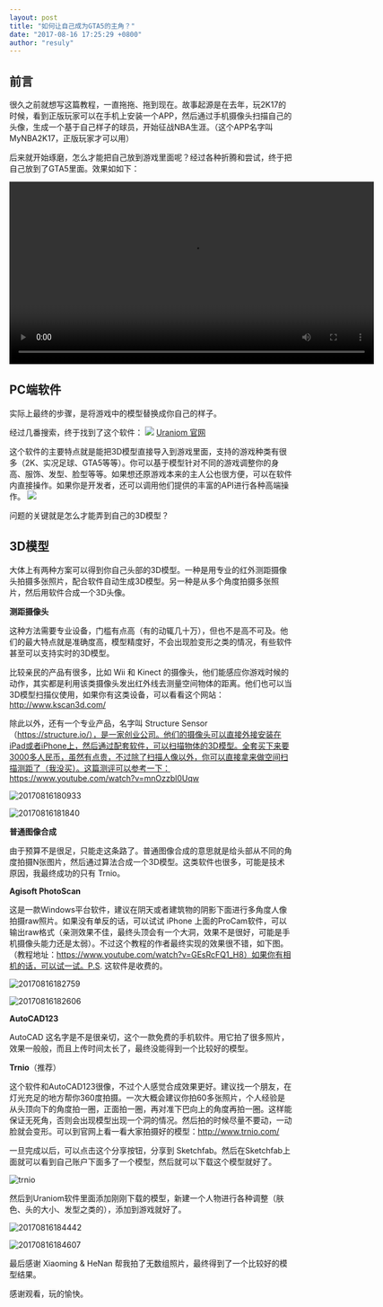 ```yaml
---
layout: post
title: "如何让自己成为GTA5的主角？"
date: "2017-08-16 17:25:29 +0800"
author: "resuly"
---
```


## 前言
很久之前就想写这篇教程，一直拖拖、拖到现在。故事起源是在去年，玩2K17的时候，看到正版玩家可以在手机上安装一个APP，然后通过手机摄像头扫描自己的头像，生成一个基于自己样子的球员，开始征战NBA生涯。（这个APP名字叫MyNBA2K17，正版玩家才可以用）

后来就开始琢磨，怎么才能把自己放到游戏里面呢？经过各种折腾和尝试，终于把自己放到了GTA5里面。效果如如下：

<video width="650" controls="controls" autoplay="autoplay">
  <source src="/img/in_post/2017/08/IMG_4189.mp4" type="video/mp4">
</video>


## PC端软件

实际上最终的步骤，是将游戏中的模型替换成你自己的样子。

经过几番搜索，终于找到了这个软件：
![](/img/in_post/2017/08/20170816173654.png)
[Uraniom 官网](http://www.uraniom.co/)

这个软件的主要特点就是能把3D模型直接导入到游戏里面，支持的游戏种类有很多（2K、实况足球、GTA5等等）。你可以基于模型针对不同的游戏调整你的身高、服饰、发型、脸型等等。如果想还原游戏本来的主人公也很方便，可以在软件内直接操作。如果你是开发者，还可以调用他们提供的丰富的API进行各种高端操作。
![](/img/in_post/2017/08/20170816173920.png)

问题的关键就是怎么才能弄到自己的3D模型？

## 3D模型

大体上有两种方案可以得到你自己头部的3D模型。一种是用专业的红外测距摄像头拍摄多张照片，配合软件自动生成3D模型。另一种是从多个角度拍摄多张照片，然后用软件合成一个3D头像。


**测距摄像头**

这种方法需要专业设备，门槛有点高（有的动辄几十万），但也不是高不可及。他们的最大特点就是准确度高，模型精度好，不会出现脸变形之类的情况，有些软件甚至可以支持实时的3D模型。

比较亲民的产品有很多，比如 Wii 和 Kinect 的摄像头，他们能感应你游戏时候的动作，其实都是利用该类摄像头发出红外线去测量空间物体的距离。他们也可以当3D模型扫描仪使用，如果你有这类设备，可以看看这个网站：http://www.kscan3d.com/

除此以外，还有一个专业产品，名字叫 Structure Sensor （https://structure.io/），是一家创业公司。他们的摄像头可以直接外接安装在iPad或者iPhone上，然后通过配套软件，可以扫描物体的3D模型。全套买下来要3000多人民币，虽然有点贵，不过除了扫描人像以外，你可以直接拿来做空间扫描测距了（我没买）。这篇测评可以参考一下：https://www.youtube.com/watch?v=mnOzzbl0Uqw

![20170816180933](/img/in_post/2017/08/20170816180933.png)

![20170816181840](/img/in_post/2017/08/20170816181840.png)



**普通图像合成**

由于预算不是很足，只能走这条路了。普通图像合成的意思就是给头部从不同的角度拍摄N张图片，然后通过算法合成一个3D模型。这类软件也很多，可能是技术原因，我最终成功的只有 Trnio。

**Agisoft PhotoScan**

这是一款Windows平台软件，建议在阴天或者建筑物的阴影下面进行多角度人像拍摄raw照片。如果没有单反的话，可以试试 iPhone 上面的ProCam软件，可以输出raw格式（亲测效果不佳，最终头顶会有一个大洞，效果不是很好，可能是手机摄像头能力还是太弱）。不过这个教程的作者最终实现的效果很不错，如下图。（教程地址：https://www.youtube.com/watch?v=GEsRcFQ1_H8）如果你有相机的话，可以试一试。P.S. 这软件是收费的。

![20170816182759](/img/in_post/2017/08/20170816182759.png)

![20170816182606](/img/in_post/2017/08/20170816182606.png)

**AutoCAD123**

AutoCAD 这名字是不是很亲切，这个一款免费的手机软件。用它拍了很多照片，效果一般般，而且上传时间太长了，最终没能得到一个比较好的模型。

**Trnio**（推荐）

这个软件和AutoCAD123很像，不过个人感觉合成效果更好。建议找一个朋友，在灯光充足的地方帮你360度拍摄。一次大概会建议你拍60多张照片，个人经验是从头顶向下的角度拍一圈，正面拍一圈，再对准下巴向上的角度再拍一圈。这样能保证无死角，否则会出现模型出现一个洞的情况。然后拍的时候尽量不要动，一动脸就会变形。可以到官网上看一看大家拍摄好的模型：http://www.trnio.com/

一旦完成以后，可以点击这个分享按钮，分享到 Sketchfab。然后在Sketchfab上面就可以看到自己账户下面多了一个模型，然后就可以下载这个模型就好了。

![trnio](/img/in_post/2017/08/trnio.jpg)

然后到Uraniom软件里面添加刚刚下载的模型，新建一个人物进行各种调整（肤色、头的大小、发型之类的），添加到游戏就好了。

![20170816184442](/img/in_post/2017/08/20170816184442.png)

![20170816184607](/img/in_post/2017/08/20170816184607.png)


最后感谢 Xiaoming & HeNan 帮我拍了无数组照片，最终得到了一个比较好的模型结果。

感谢观看，玩的愉快。
